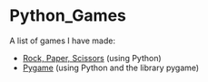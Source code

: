# Python_Games
A list of games I have made:
<ul>
  <li><a href="https://github.com/mark-delchev/Python_Games/tree/main/Python_RockPaperScissors">Rock, Paper, Scissors</a> (using Python)</li>
  <li><a href="https://github.com/mark-delchev/Python_Games/tree/main/Python_Pygame">Pygame</a> (using Python and the library pygame)</li>
</ul>
